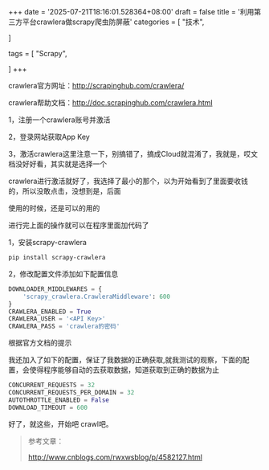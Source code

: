 +++
date = '2025-07-21T18:16:01.528364+08:00'
draft = false
title = '利用第三方平台crawlera做scrapy爬虫防屏蔽'
categories = [
    "技术",

]

tags = [
    "Scrapy",

]
+++

crawlera官方网址：<http://scrapinghub.com/crawlera/>

crawlera帮助文档：<http://doc.scrapinghub.com/crawlera.html>

1，注册一个crawlera账号并激活

2，登录网站获取App Key

3，激活crawlera这里注意一下，别搞错了，搞成Cloud就混淆了，我就是，哎文档没好好看，其实就是选择一个

crawlera进行激活就好了，我选择了最小的那个，以为开始看到了里面要收钱的，所以没敢点击，没想到是，后面

使用的时候，还是可以的用的

进行完上面的操作就可以在程序里面加代码了

1，安装scrapy-crawlera

```bash
pip install scrapy-crawlera
```

2，修改配置文件添加如下配置信息

```py
DOWNLOADER_MIDDLEWARES = {
    'scrapy_crawlera.CrawleraMiddleware': 600
}
CRAWLERA_ENABLED = True
CRAWLERA_USER = '<API Key>'
CRAWLERA_PASS = 'crawlera的密码'
```

根据官方文档的提示

我还加入了如下的配置，保证了我数据的正确获取,就我测试的观察，下面的配置，会使得程序能够自动的去获取数据，知道获取到正确的数据为止

```py
CONCURRENT_REQUESTS = 32
CONCURRENT_REQUESTS_PER_DOMAIN = 32
AUTOTHROTTLE_ENABLED = False
DOWNLOAD_TIMEOUT = 600
```

好了，就这些，开始吧 crawl吧。

> 参考文章：
>
> <http://www.cnblogs.com/rwxwsblog/p/4582127.html>
